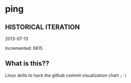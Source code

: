 # ping

## HISTORICAL ITERATION
2013-07-13

Incremented: 6615

## What is this?? 
Linux skills to hack the github commit visualization chart `;-)`

